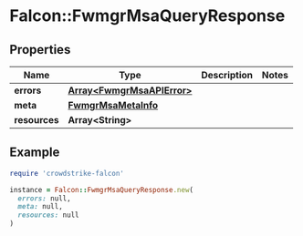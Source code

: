 # Falcon::FwmgrMsaQueryResponse

## Properties

| Name | Type | Description | Notes |
| ---- | ---- | ----------- | ----- |
| **errors** | [**Array&lt;FwmgrMsaAPIError&gt;**](FwmgrMsaAPIError.md) |  |  |
| **meta** | [**FwmgrMsaMetaInfo**](FwmgrMsaMetaInfo.md) |  |  |
| **resources** | **Array&lt;String&gt;** |  |  |

## Example

```ruby
require 'crowdstrike-falcon'

instance = Falcon::FwmgrMsaQueryResponse.new(
  errors: null,
  meta: null,
  resources: null
)
```

